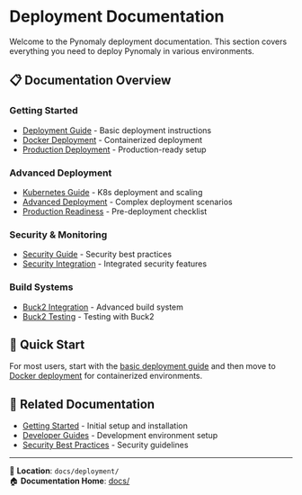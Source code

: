 # Deployment Documentation

Welcome to the Pynomaly deployment documentation. This section covers everything you need to deploy Pynomaly in various environments.

## 📋 Documentation Overview

### Getting Started
- [Deployment Guide](deployment.md) - Basic deployment instructions
- [Docker Deployment](DOCKER_DEPLOYMENT_GUIDE.md) - Containerized deployment
- [Production Deployment](PRODUCTION_DEPLOYMENT_GUIDE.md) - Production-ready setup

### Advanced Deployment
- [Kubernetes Guide](kubernetes.md) - K8s deployment and scaling
- [Advanced Deployment](advanced-deployment.md) - Complex deployment scenarios
- [Production Readiness](PRODUCTION_READINESS_SUMMARY.md) - Pre-deployment checklist

### Security & Monitoring
- [Security Guide](security.md) - Security best practices
- [Security Integration](SECURITY_INTEGRATION.md) - Integrated security features

### Build Systems
- [Buck2 Integration](BUCK2_INTEGRATION_GUIDE.md) - Advanced build system
- [Buck2 Testing](BUCK2_INCREMENTAL_TESTING.md) - Testing with Buck2

## 🚀 Quick Start

For most users, start with the [basic deployment guide](deployment.md) and then move to [Docker deployment](DOCKER_DEPLOYMENT_GUIDE.md) for containerized environments.

## 🔗 Related Documentation

- [Getting Started](../getting-started/README.md) - Initial setup and installation
- [Developer Guides](../developer-guides/README.md) - Development environment setup
- [Security Best Practices](../security/security-best-practices.md) - Security guidelines

---

📍 **Location**: `docs/deployment/`  
🏠 **Documentation Home**: [docs/](../README.md)